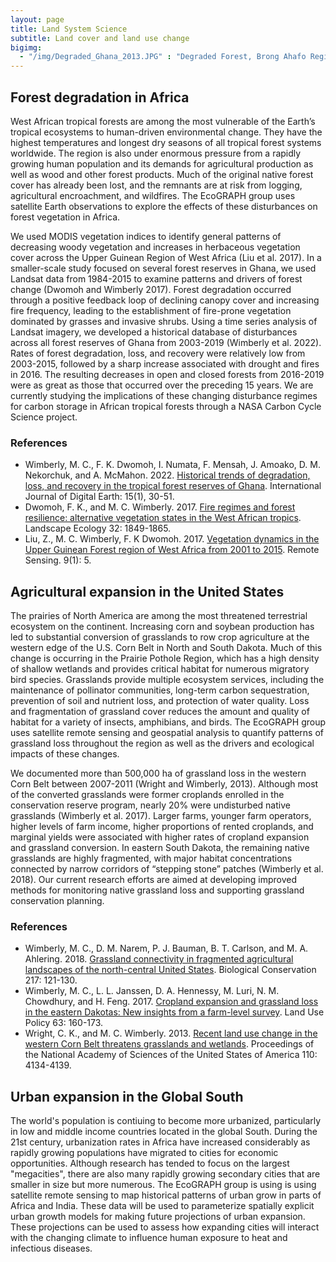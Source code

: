 ```yaml
---
layout: page
title: Land System Science
subtitle: Land cover and land use change
bigimg: 
  - "/img/Degraded_Ghana_2013.JPG" : "Degraded Forest, Brong Ahafo Region of Ghana"
---
```


## Forest degradation in Africa
West African tropical forests are among the most vulnerable of the Earth’s tropical ecosystems to human-driven environmental change. They have the highest temperatures and longest dry seasons of all tropical forest systems worldwide. The region is also under enormous pressure from a rapidly growing human population and its demands for agricultural production as well as wood and other forest products. Much of the original native forest cover has already been lost, and the remnants are at risk from logging, agricultural encroachment, and wildfires. The EcoGRAPH group uses satellite Earth observations to explore the effects of these disturbances on forest vegetation in Africa.

We used MODIS vegetation indices to identify general patterns of decreasing woody vegetation and increases in herbaceous vegetation cover across the Upper Guinean Region of West Africa (Liu et al. 2017). In a smaller-scale study focused on several forest reserves in Ghana, we used Landsat data from 1984-2015 to examine patterns and drivers of forest change (Dwomoh and Wimberly 2017). Forest degradation occurred through a positive feedback loop of declining canopy cover and increasing fire frequency, leading to the establishment of fire-prone vegetation dominated by grasses and invasive shrubs. Using a time series analysis of Landsat imagery, we developed a historical database of disturbances across all forest reserves of Ghana from 2003-2019 (Wimberly et al. 2022). Rates of forest degradation, loss, and recovery were relatively low from 2003-2015, followed by a sharp increase associated with drought and fires in 2016. The resulting decreases in open and closed forests from 2016-2019 were as great as those that occurred over the preceding 15 years.  We are currently studying the implications of these changing disturbance regimes for carbon storage in African tropical forests through a NASA Carbon Cycle Science project.

### References
* Wimberly, M. C., F. K. Dwomoh, I. Numata, F. Mensah, J. Amoako, D. M. Nekorchuk, and A. McMahon. 2022. [Historical trends of degradation, loss, and recovery in the tropical forest reserves of Ghana](https://www.tandfonline.com/doi/full/10.1080/17538947.2021.2012533). International Journal of Digital Earth: 15(1), 30-51.
* Dwomoh, F. K., and M. C. Wimberly. 2017. [Fire regimes and forest resilience: alternative vegetation states in the West African tropics](https://link.springer.com/article/10.1007/s10980-017-0553-4). Landscape Ecology 32: 1849-1865.
* Liu, Z., M. C. Wimberly, F. K Dwomoh. 2017. [Vegetation dynamics in the Upper Guinean Forest region of West Africa from 2001 to 2015](https://www.mdpi.com/2072-4292/9/1/5). Remote Sensing. 9(1): 5. 

## Agricultural expansion in the United States
The prairies of North America are among the most threatened terrestrial ecosystem on the continent. Increasing corn and soybean production has led to substantial conversion of grasslands to row crop agriculture at the western edge of the U.S. Corn Belt in North and South Dakota. Much of this change is occurring in the Prairie Pothole Region, which has a high density of shallow wetlands and provides critical habitat for numerous migratory bird species. Grasslands provide multiple ecosystem services, including the maintenance of pollinator communities, long-term carbon sequestration, prevention of soil and nutrient loss, and protection of water quality. Loss and fragmentation of grassland cover reduces the amount and quality of habitat for a variety of insects, amphibians, and birds. The EcoGRAPH group uses satellite remote sensing and geospatial analysis to quantify patterns of grassland loss throughout the region as well as the drivers and ecological impacts of these changes. 

We documented more than 500,000 ha of grassland loss in the western Corn Belt between 2007-2011 (Wright and Wimberly, 2013).  Although most of the converted grasslands were former croplands enrolled in the conservation reserve program, nearly 20% were undisturbed native grasslands (Wimberly et al. 2017). Larger farms, younger farm operators, higher levels of farm income, higher proportions of rented croplands, and marginal yields were associated with higher rates of cropland expansion and grassland conversion. In eastern South Dakota, the remaining native grasslands are highly fragmented, with major habitat concentrations connected by narrow corridors of “stepping stone” patches (Wimberly et al. 2018). Our current research efforts are aimed at developing improved methods for monitoring native grassland loss and supporting grassland conservation planning.

### References
* Wimberly, M. C., D. M. Narem, P. J. Bauman, B. T. Carlson, and M. A. Ahlering. 2018. [Grassland connectivity in fragmented agricultural landscapes of the north-central United States](https://www.sciencedirect.com/science/article/pii/S0006320717311308). Biological Conservation 217: 121-130.
* Wimberly, M. C., L. L. Janssen, D. A. Hennessy, M. Luri, N. M. Chowdhury, and H. Feng. 2017. [Cropland expansion and grassland loss in the eastern Dakotas: New insights from a farm-level survey](https://www.sciencedirect.com/science/article/pii/S0264837716310857). Land Use Policy 63: 160-173.
* Wright, C. K., and M. C. Wimberly. 2013. [Recent land use change in the western Corn Belt threatens grasslands and wetlands](http://www.pnas.org/content/110/10/4134). Proceedings of the National Academy of Sciences of the United States of America 110: 4134-4139. 

## Urban expansion in the Global South
The world's population is contiuing to become more urbanized, particularly in low and middle income countries located in the global South. During the 21st century, urbanization rates in Africa have increased considerably as rapidly growing populations have migrated to cities for economic opportunities. Although research has tended to focus on the largest "megacities", there are also many rapidly growing secondary cities that are smaller in size but more numerous. The EcoGRAPH group is using is using satellite remote sensing to map historical patterns of urban grow in parts of Africa and India. These data will be used to parameterize spatially explicit urban growth models for making future projections of urban expansion. These projections can be used to assess how expanding cities will interact with the changing climate to influence human exposure to heat and infectious diseases.
